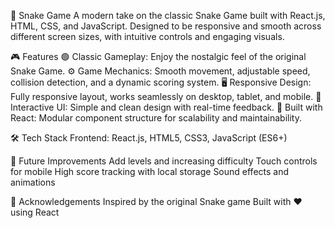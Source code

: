 🐍 Snake Game
A modern take on the classic Snake Game built with React.js, HTML, CSS, and JavaScript. Designed to be responsive and smooth across different screen sizes, with intuitive controls and engaging visuals.

🎮 Features
🟢 Classic Gameplay: Enjoy the nostalgic feel of the original Snake Game.
⚙️ Game Mechanics: Smooth movement, adjustable speed, collision detection, and a dynamic scoring system.
🖥️ Responsive Design: Fully responsive layout, works seamlessly on desktop, tablet, and mobile.
🎨 Interactive UI: Simple and clean design with real-time feedback.
🚀 Built with React: Modular component structure for scalability and maintainability.

🛠️ Tech Stack
Frontend: React.js, HTML5, CSS3, JavaScript (ES6+)

📌 Future Improvements
Add levels and increasing difficulty
Touch controls for mobile
High score tracking with local storage
Sound effects and animations

🙌 Acknowledgements
Inspired by the original Snake game
Built with ❤️ using React
